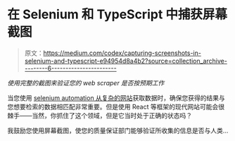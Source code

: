 # 在 Selenium 和 TypeScript 中捕获屏幕截图

> 原文：<https://medium.com/codex/capturing-screenshots-in-selenium-and-typescript-e94954d8a4b2?source=collection_archive---------6----------------------->

*使用完整的截图来验证您的 web scraper 是否按预期工作*

当您使用 [selenium automation 从复杂的网站](https://tedspence.com/web-scraping-with-selenium-and-c-87af9b5cd14)获取数据时，确保您获得的结果与您想要检索的数据相匹配非常重要。但是使用 React 等框架的现代网站可能会很棘手——当然，你抓住了这个领域，但是它当时处于正确的状态吗？

我鼓励您使用屏幕截图，使您的质量保证部门能够验证所收集的信息是否与人类…